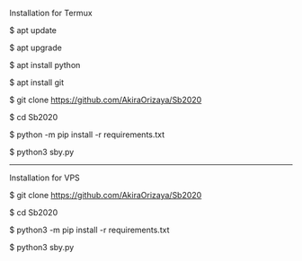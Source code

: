 Installation for Termux

$ apt update

$ apt upgrade

$ apt install python

$ apt install git

$ git clone https://github.com/AkiraOrizaya/Sb2020

$ cd Sb2020

$ python -m pip install -r requirements.txt

$ python3 sby.py

------------------------------

Installation for VPS

$ git clone https://github.com/AkiraOrizaya/Sb2020

$ cd Sb2020

$ python3 -m pip install -r requirements.txt

$ python3 sby.py


